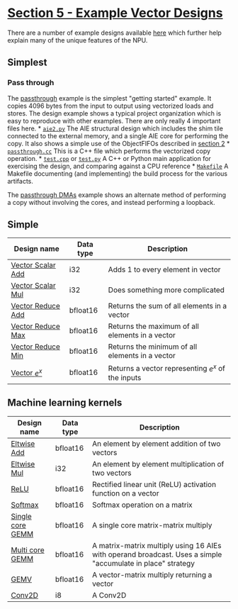 <!---//===- README.md --------------------------*- Markdown -*-===//
//
// This file is licensed under the Apache License v2.0 with LLVM Exceptions.
// See https://llvm.org/LICENSE.txt for license information.
// SPDX-License-Identifier: Apache-2.0 WITH LLVM-exception
//
// Copyright (C) 2022, Advanced Micro Devices, Inc.
// 
//===----------------------------------------------------------------------===//-->

# <ins>Section 5 - Example Vector Designs</ins>

There are a number of example designs available [here](../../programming_examples/) which further help explain many of the unique features of the NPU.

## Simplest

### Pass through

The [passthrough](../../programming_examples/basic/passthrough_kernel/) example is the simplest "getting started" example.  It copies 4096 bytes from the input to output using vectorized loads and stores.  The design example shows a typical project organization which is easy to reproduce with other examples.  There are only really 4 important files here.
    * [`aie2.py`](../../programming_examples/basic/passthrough_kernel/aie2.py) The AIE structural design which includes the shim tile connected to the external memory, and a single AIE core for performing the copy.  It also shows a simple use of the ObjectFIFOs described in [section 2](../section-2)
    * [`passthrough.cc`](../../aie_kernels/generic/passThrough.cc)  This is a C++ file which performs the vectorized copy operation.
    * [`test.cpp`](../../programming_examples/basic/passthrough_kernel/test.cpp) or [`test.py`](../../programming_examples/basic/passthrough_kernel/test.py) A C++ or Python main application for exercising the design, and comparing against a CPU reference
    * [`Makefile`](../../programming_examples/basic/passthrough_kernel/Makefile) A Makefile documenting (and implementing) the build process for the various artifacts.

The [passthrough DMAs](../../programming_examples/basic/passthrough_dmas/) example shows an alternate method of performing a copy without involving the cores, and instead performing a loopback.

## Simple

| Design name | Data type | Description |
|-|-|-|
| [Vector Scalar Add](../../programming_examples/basic/vector_scalar_add/) | i32 |Adds 1 to every element in  vector | 
| [Vector Scalar Mul](../../programming_examples/basic/vector_scalar_mul/) | i32 | Does something more complicated | 
| [Vector Reduce Add](../../programming_examples/basic/vector_reduce_add/) | bfloat16 | Returns the sum of all elements in a vector | 
| [Vector Reduce Max](../../programming_examples/basic/vector_reduce_max/) | bfloat16 | Returns the maximum of all elements in a vector | 
| [Vector Reduce Min](../../programming_examples/basic/vector_reduce_min/) | bfloat16 | Returns the minimum of all elements in a vector | 
| [Vector $e^x$](../../programming_examples/basic/vector_exp/) | bfloat16 | Returns a vector representing $e^x$ of the inputs | 

## Machine learning kernels

| Design name | Data type | Description | 
|-|-|-|
| [Eltwise Add](../../programming_examples/ml/eltwise_add/) | bfloat16 | An element by element addition of two vectors | 
| [Eltwise Mul](../../programming_examples/ml/eltwise_mul/) | i32 | An element by element multiplication of two vectors | 
| [ReLU](../../programming_examples/ml/relu/) | bfloat16 | Rectified linear unit (ReLU) activation function on a vector| 
| [Softmax](../../programming_examples/ml/softmax/) | bfloat16 | Softmax operation on a matrix  | 
| [Single core GEMM](../../programming_examples/basic/matrix_multiplication/single_core) | bfloat16 | A single core matrix-matrix multiply | 
| [Multi core GEMM](../../programming_examples/basic/matrix_multiplication/whole_array) | bfloat16 | A matrix-matrix multiply using 16 AIEs with operand broadcast.  Uses a simple "accumulate in place" strategy | 
| [GEMV](../../programming_examples/basic/matrix_multiplication/matrix_vector) | bfloat16 | A vector-matrix multiply returning a vector
| [Conv2D](../../programming_examples/basic/vector_exp/) | i8 | A Conv2D | 


